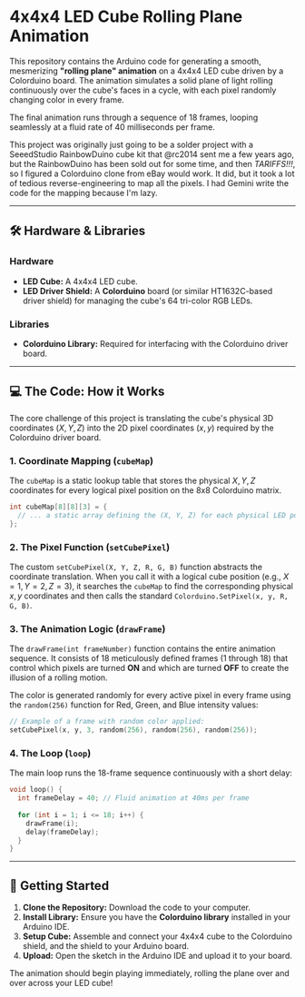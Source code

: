 # 4x4x4 LED Cube Rolling Plane Animation

This repository contains the Arduino code for generating a smooth, mesmerizing **"rolling plane" animation** on a 4x4x4 LED cube driven by a Colorduino board. The animation simulates a solid plane of light rolling continuously over the cube's faces in a cycle, with each pixel randomly changing color in every frame.

The final animation runs through a sequence of 18 frames, looping seamlessly at a fluid rate of 40 milliseconds per frame.

This project was originally just going to be a solder project with a SeeedStudio RainbowDuino cube kit that @rc2014 sent me a few years ago, but the RainbowDuino has been sold out for some time, and then *TARIFFS!!!*, so I figured a Colorduino clone from eBay would work. It did, but it took a lot of tedious reverse-engineering to map all the pixels. I had Gemini write the code for the mapping because I'm lazy.

---

## 🛠️ Hardware & Libraries

### Hardware
* **LED Cube:** A 4x4x4 LED cube.
* **LED Driver Shield:** A **Colorduino** board (or similar HT1632C-based driver shield) for managing the cube's 64 tri-color RGB LEDs.

### Libraries
* **Colorduino Library:** Required for interfacing with the Colorduino driver board.

---

## 💻 The Code: How it Works

The core challenge of this project is translating the cube's physical 3D coordinates ($X, Y, Z$) into the 2D pixel coordinates ($x, y$) required by the Colorduino driver board.

### 1. Coordinate Mapping (`cubeMap`)
The `cubeMap` is a static lookup table that stores the physical $X, Y, Z$ coordinates for every logical pixel position on the 8x8 Colorduino matrix.

```cpp
int cubeMap[8][8][3] = {
  // ... a static array defining the (X, Y, Z) for each physical LED position (0-7, 0-7)
};
````

### 2\. The Pixel Function (`setCubePixel`)

The custom `setCubePixel(X, Y, Z, R, G, B)` function abstracts the coordinate translation. When you call it with a logical cube position (e.g., $X=1, Y=2, Z=3$), it searches the `cubeMap` to find the corresponding physical $x, y$ coordinates and then calls the standard `Colorduino.SetPixel(x, y, R, G, B)`.

### 3\. The Animation Logic (`drawFrame`)

The `drawFrame(int frameNumber)` function contains the entire animation sequence. It consists of 18 meticulously defined frames (1 through 18) that control which pixels are turned **ON** and which are turned **OFF** to create the illusion of a rolling motion.

The color is generated randomly for every active pixel in every frame using the `random(256)` function for Red, Green, and Blue intensity values:

```cpp
// Example of a frame with random color applied:
setCubePixel(x, y, 3, random(256), random(256), random(256));
```

### 4\. The Loop (`loop`)

The main loop runs the 18-frame sequence continuously with a short delay:

```cpp
void loop() {
  int frameDelay = 40; // Fluid animation at 40ms per frame
  
  for (int i = 1; i <= 18; i++) {
    drawFrame(i);
    delay(frameDelay);
  }
}
```

-----

## 🚀 Getting Started

1.  **Clone the Repository:** Download the code to your computer.
2.  **Install Library:** Ensure you have the **Colorduino library** installed in your Arduino IDE.
3.  **Setup Cube:** Assemble and connect your 4x4x4 cube to the Colorduino shield, and the shield to your Arduino board.
4.  **Upload:** Open the sketch in the Arduino IDE and upload it to your board.

The animation should begin playing immediately, rolling the plane over and over across your LED cube\!
